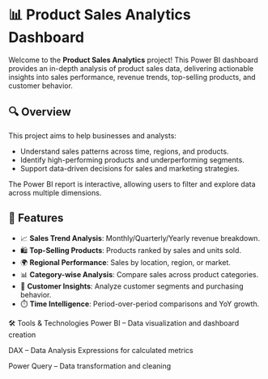   # 📊 Product Sales Analytics Dashboard

Welcome to the **Product Sales Analytics** project! This Power BI dashboard provides an in-depth analysis of product sales data, delivering actionable insights into sales performance, revenue trends, top-selling products, and customer behavior.

## 🔍 Overview

This project aims to help businesses and analysts:
- Understand sales patterns across time, regions, and products.
- Identify high-performing products and underperforming segments.
- Support data-driven decisions for sales and marketing strategies.

The Power BI report is interactive, allowing users to filter and explore data across multiple dimensions.

## 🧾 Features

- 📈 **Sales Trend Analysis**: Monthly/Quarterly/Yearly revenue breakdown.
- 🛍️ **Top-Selling Products**: Products ranked by sales and units sold.
- 🌍 **Regional Performance**: Sales by location, region, or market.
- 📊 **Category-wise Analysis**: Compare sales across product categories.
- 👥 **Customer Insights**: Analyze customer segments and purchasing behavior.
- ⏱️ **Time Intelligence**: Period-over-period comparisons and YoY growth.


🛠️ Tools & Technologies
Power BI – Data visualization and dashboard creation

DAX – Data Analysis Expressions for calculated metrics

Power Query – Data transformation and cleaning
